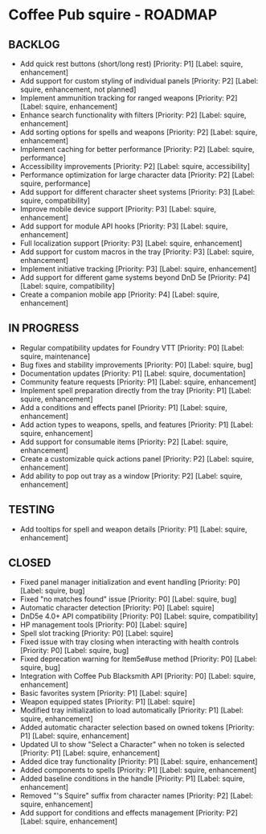 # Coffee Pub squire - ROADMAP

<!--
USAGE:
1. To add new items: Add them here in the appropriate section using the format:
   - Your new task title [Priority: P0-P4] [Label: squire, label1, label2]
   They will be automatically created as GitHub Issues.

2. To modify existing items: Edit them in GitHub Issues instead of here.
   This file will be automatically updated to reflect those changes.

EXAMPLE:
- Do that thing [Priority: P2] [Label: squire, enhancement, automation]


This dual workflow allows for easy planning while maintaining GitHub Issues as the source of truth.

PRIORITIES:
P0 - Critical/Blocker
P1 - High Priority
P2 - Medium Priority
P3 - Low Priority
P4 - Low Priority/Low Impact
-->

## BACKLOG

- Add quick rest buttons (short/long rest) [Priority: P1] [Label: squire, enhancement]
- Add support for custom styling of individual panels [Priority: P2] [Label: squire, enhancement, not planned]
- Implement ammunition tracking for ranged weapons [Priority: P2] [Label: squire, enhancement]
- Enhance search functionality with filters [Priority: P2] [Label: squire, enhancement]
- Add sorting options for spells and weapons [Priority: P2] [Label: squire, enhancement]
- Implement caching for better performance [Priority: P2] [Label: squire, performance]
- Accessibility improvements [Priority: P2] [Label: squire, accessibility]
- Performance optimization for large character data [Priority: P2] [Label: squire, performance]
- Add support for different character sheet systems [Priority: P3] [Label: squire, compatibility]
- Improve mobile device support [Priority: P3] [Label: squire, enhancement]
- Add support for module API hooks [Priority: P3] [Label: squire, enhancement]
- Full localization support [Priority: P3] [Label: squire, enhancement]
- Add support for custom macros in the tray [Priority: P3] [Label: squire, enhancement]
- Implement initiative tracking [Priority: P3] [Label: squire, enhancement]
- Add support for different game systems beyond DnD 5e [Priority: P4] [Label: squire, compatibility]
- Create a companion mobile app [Priority: P4] [Label: squire, enhancement]

## IN PROGRESS

- Regular compatibility updates for Foundry VTT [Priority: P0] [Label: squire, maintenance]
- Bug fixes and stability improvements [Priority: P0] [Label: squire, bug]
- Documentation updates [Priority: P1] [Label: squire, documentation]
- Community feature requests [Priority: P1] [Label: squire, enhancement]
- Implement spell preparation directly from the tray [Priority: P1] [Label: squire, enhancement]
- Add a conditions and effects panel [Priority: P1] [Label: squire, enhancement]
- Add action types to weapons, spells, and features [Priority: P1] [Label: squire, enhancement]
- Add support for consumable items [Priority: P2] [Label: squire, enhancement]
- Create a customizable quick actions panel [Priority: P2] [Label: squire, enhancement]
- Add ability to pop out tray as a window [Priority: P2] [Label: squire, enhancement]

## TESTING

- Add tooltips for spell and weapon details [Priority: P1] [Label: squire, enhancement]

## CLOSED

- Fixed panel manager initialization and event handling [Priority: P0] [Label: squire, bug]
- Fixed "no matches found" issue [Priority: P0] [Label: squire, bug]
- Automatic character detection [Priority: P0] [Label: squire]
- DnD5e 4.0+ API compatibility [Priority: P0] [Label: squire, compatibility]
- HP management tools [Priority: P0] [Label: squire]
- Spell slot tracking [Priority: P0] [Label: squire]
- Fixed issue with tray closing when interacting with health controls [Priority: P0] [Label: squire, bug]
- Fixed deprecation warning for Item5e#use method [Priority: P0] [Label: squire, bug]
- Integration with Coffee Pub Blacksmith API [Priority: P0] [Label: squire, enhancement]
- Basic favorites system [Priority: P1] [Label: squire]
- Weapon equipped states [Priority: P1] [Label: squire]
- Modified tray initialization to load automatically [Priority: P1] [Label: squire, enhancement]
- Added automatic character selection based on owned tokens [Priority: P1] [Label: squire, enhancement]
- Updated UI to show "Select a Character" when no token is selected [Priority: P1] [Label: squire, enhancement]
- Added dice tray functionality [Priority: P1] [Label: squire, enhancement]
- Added components to spells [Priority: P1] [Label: squire, enhancement]
- Added baseline conditions in the handle [Priority: P1] [Label: squire, enhancement]
- Removed "'s Squire" suffix from character names [Priority: P2] [Label: squire, enhancement]
- Add support for conditions and effects management [Priority: P2] [Label: squire, enhancement]


